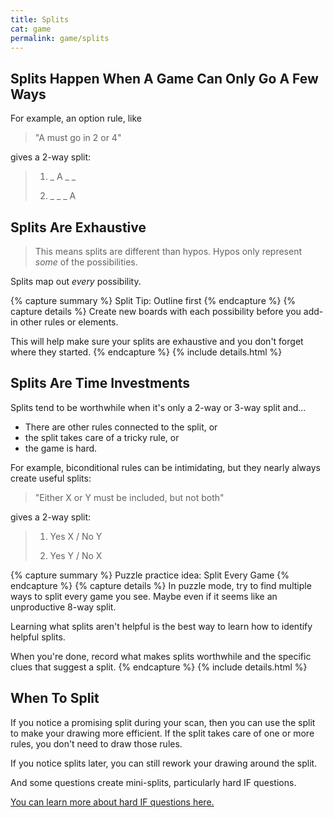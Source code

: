 ```yaml
---
title: Splits
cat: game
permalink: game/splits
---
```


## Splits Happen When A Game Can Only Go A Few Ways

For example, an option rule, like

>"A must go in 2 or 4" 

gives a 2-way split:

> 1. _ A _ _
>
> 2. _ _ _ A

## Splits Are Exhaustive 

> This means splits are different than hypos. Hypos only represent *some* of the possibilities.

Splits map out *every* possibility.

{% capture summary %} 
Split Tip: Outline first
{% endcapture %}
{% capture details %}
Create new boards with each possibility before you add-in other rules or elements.

This will help make sure your splits are exhaustive and you don't forget where they started.
{% endcapture %}
{% include details.html %}

## Splits Are Time Investments

Splits tend to be worthwhile when it's only a 2-way or 3-way split and...

- There are other rules connected to the split, or
- the split takes care of a tricky rule, or
- the game is hard.

For example, biconditional rules can be intimidating, but they nearly always create useful splits:

> "Either X or Y must be included, but not both" 

gives a 2-way split:

> 1. Yes X / No Y
>
> 2. Yes Y / No X

{% capture summary %} 
Puzzle practice idea: Split Every Game
{% endcapture %}
{% capture details %}
In puzzle mode, try to find multiple ways to split every game you see. Maybe even if it seems like an unproductive 8-way split.

Learning what splits aren't helpful is the best way to learn how to identify helpful splits.

When you're done, record what makes splits worthwhile and the specific clues that suggest a split.
{% endcapture %}
{% include details.html %}

## When To Split

If you notice a promising split during your scan, then you can use the split to make your drawing more efficient. If the split takes care of one or more rules, you don't need to draw those rules.

If you notice splits later, you can still rework your drawing around the split.

And some questions create mini-splits, particularly hard IF questions.

[You can learn more about hard IF questions here.][hardIF]

[hardIF]: questions.html#hard-IF
